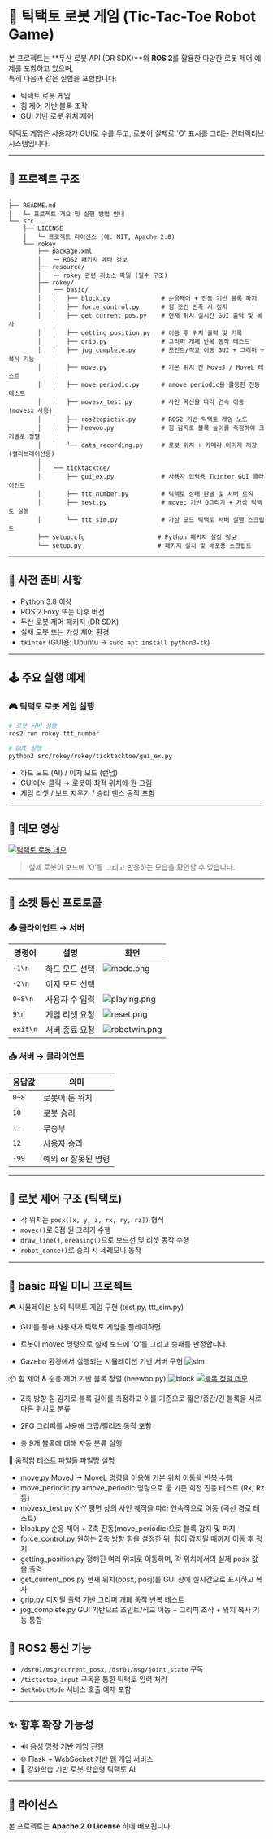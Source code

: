 # 🤖 틱택토 로봇 게임 (Tic-Tac-Toe Robot Game)

본 프로젝트는 **두산 로봇 API (DR SDK)**와 **ROS 2**를 활용한 다양한 로봇 제어 예제를 포함하고 있으며,  
특히 다음과 같은 실험을 포함합니다:

- 틱택토 로봇 게임  
- 힘 제어 기반 블록 조작  
- GUI 기반 로봇 위치 제어

틱택토 게임은 사용자가 GUI로 수를 두고, 로봇이 실제로 'O' 표시를 그리는 인터랙티브 시스템입니다.

---

## 📁 프로젝트 구조

```
.
├── README.md
│   └─ 프로젝트 개요 및 실행 방법 안내
└── src
    ├── LICENSE
    │   └─ 프로젝트 라이선스 (예: MIT, Apache 2.0)
    └── rokey
        ├── package.xml
        │   └─ ROS2 패키지 메타 정보
        ├── resource/
        │   └─ rokey 관련 리소스 파일 (필수 구조)
        ├── rokey/
        │   ├── basic/
        │   │   ├── block.py              # 순응제어 + 진동 기반 블록 파지
        │   │   ├── force_control.py      # 힘 조건 만족 시 정지
        │   │   ├── get_current_pos.py    # 현재 위치 실시간 GUI 출력 및 복사
        │   │   ├── getting_position.py   # 이동 후 위치 출력 및 기록
        │   │   ├── grip.py               # 그리퍼 개폐 반복 동작 테스트
        │   │   ├── jog_complete.py       # 조인트/직교 이동 GUI + 그리퍼 + 복사 기능
        │   │   ├── move.py               # 기본 위치 간 MoveJ / MoveL 테스트
        │   │   ├── move_periodic.py      # amove_periodic을 활용한 진동 테스트
        │   │   ├── movesx_test.py        # 사인 곡선을 따라 연속 이동 (movesx 사용)
        │   │   ├── ros2topictic.py       # ROS2 기반 틱택토 게임 노드
        │   │   ├── heewoo.py             # 힘 감지로 블록 높이를 측정하여 크기별로 정렬
        │   │   └── data_recording.py     # 로봇 위치 + 카메라 이미지 저장 (캘리브레이션용)
        │
        │   └── ticktacktoe/
        │       ├── gui_ex.py             # 사용자 입력용 Tkinter GUI 클라이언트
        │       ├── ttt_number.py         # 틱택토 상태 판별 및 서버 로직
        │       ├── test.py               # movec 기반 O그리기 + 가상 틱택토 실행
        │       └── ttt_sim.py            # 가상 모드 틱택토 서버 실행 스크립트
        ├── setup.cfg                    # Python 패키지 설정 정보
        └── setup.py                     # 패키지 설치 및 배포용 스크립트

```

---

## 🔧 사전 준비 사항

- Python 3.8 이상  
- ROS 2 Foxy 또는 이후 버전  
- 두산 로봇 제어 패키지 (DR SDK)  
- 실제 로봇 또는 가상 제어 환경  
- `tkinter` (GUI용: Ubuntu → `sudo apt install python3-tk`)

---

## 🕹 주요 실행 예제

### 🎮 틱택토 로봇 게임 실행

```bash
# 로봇 서버 실행
ros2 run rokey ttt_number

# GUI 실행
python3 src/rokey/rokey/ticktacktoe/gui_ex.py
```

- 하드 모드 (AI) / 이지 모드 (랜덤)
- GUI에서 클릭 → 로봇이 최적 위치에 원 그림
- 게임 리셋 / 보드 지우기 / 승리 댄스 동작 포함

---

## 🎥 데모 영상

[![틱택토 로봇 데모](https://img.youtube.com/vi/VpZkLcmdUkc/0.jpg)](https://youtu.be/VpZkLcmdUkc)

> 실제 로봇이 보드에 'O'를 그리고 반응하는 모습을 확인할 수 있습니다.

---

## 🔌 소켓 통신 프로토콜

### 📤 클라이언트 → 서버
| 명령어 | 설명 | 화면 |
|--------|------|-------|
| `-1\n` | 하드 모드 선택 |![mode.png](image/mode.png)|
| `-2\n` | 이지 모드 선택 |
| `0~8\n` | 사용자 수 입력 |![playing.png](image/playing.png)|
| `9\n` | 게임 리셋 요청 |![reset.png](image/reset.png)|
| `exit\n` | 서버 종료 요청 |![robotwin.png](image/robotwin.png)


### 📥 서버 → 클라이언트
| 응답값 | 의미 |
|--------|------|
| `0~8` | 로봇이 둔 위치 |
| `10` | 로봇 승리 |
| `11` | 무승부 |
| `12` | 사용자 승리 |
| `-99` | 예외 or 잘못된 명령 |

---

## 📐 로봇 제어 구조 (틱택토)

- 각 위치는 `posx([x, y, z, rx, ry, rz])` 형식
- `movec()`로 3점 원 그리기 수행
- `draw_line()`, `ereasing()`으로 보드선 및 리셋 동작 수행
- `robot_dance()`로 승리 시 세레모니 동작

---

## 🧩 basic 파일 미니 프로젝트  


🎮 시뮬레이션 상의 틱택토 게임 구현 (test.py, ttt_sim.py)

 -   GUI를 통해 사용자가 틱택토 게임을 플레이하면
 -   로봇이 movec 명령으로 실제 보드에 'O'를 그리고 승패를 판정합니다.

  -  Gazebo 환경에서 실행되는 시뮬레이션 기반 서버 구현
![sim](image/simulationver.gif)

📦 힘 제어 & 순응 제어 기반 블록 정렬 (heewoo.py)
![block](image/block.jpg)
[![블록 정렬 데모](https://img.youtube.com/vi/pemCm9gFjXA/0.jpg)](https://youtu.be/pemCm9gFjXA)


  -  Z축 방향 힘 감지로 블록 길이를 측정하고 이를 기준으로 짧은/중간/긴 블록을 서로 다른 위치로 분류

  -  2FG 그리퍼를 사용해 그립/릴리즈 동작 포함

   - 총 9개 블록에 대해 자동 분류 실행

🦾 움직임 테스트 파일들
	파일명	설명
-	move.py	MoveJ → MoveL 명령을 이용해 기본 위치 이동을 반복 수행
-	move_periodic.py	amove_periodic 명령으로 툴 기준 회전 진동 테스트 (Rx, Rz 등)
-	movesx_test.py	X-Y 평면 상의 사인 궤적을 따라 연속적으로 이동 (곡선 경로 테스트)
-	block.py	순응 제어 + Z축 진동(move_periodic)으로 블록 감지 및 파지
-	force_control.py	원하는 Z축 방향 힘을 설정한 뒤, 힘이 감지될 때까지 이동 후 정지
-	getting_position.py	정해진 여러 위치로 이동하며, 각 위치에서의 실제 posx 값을 출력
-	get_current_pos.py	현재 위치(posx, posj)를 GUI 상에 실시간으로 표시하고 복사
-	grip.py	디지털 출력 기반 그리퍼 개폐 동작 반복 테스트
-	jog_complete.py	GUI 기반으로 조인트/직교 이동 + 그리퍼 조작 + 위치 복사 기능 통합

## 📡 ROS2 통신 기능

- `/dsr01/msg/current_posx`, `/dsr01/msg/joint_state` 구독
- `/tictactoe_input` 구독을 통한 틱택토 입력 처리
- `SetRobotMode` 서비스 호출 예제 포함

---


## ✨ 향후 확장 가능성

- 🔊 음성 명령 기반 게임 진행  
- 🌐 Flask + WebSocket 기반 웹 게임 서비스  
- 🧠 강화학습 기반 로봇 학습형 틱택토 AI

---

## 📄 라이선스

본 프로젝트는 **Apache 2.0 License** 하에 배포됩니다.
